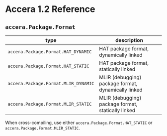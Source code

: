 [//]: # (Project: Accera)
[//]: # (Version: 1.2)

# Accera 1.2 Reference
## `accera.Package.Format`

type | description
--- | ---
`accera.Package.Format.HAT_DYNAMIC` | HAT package format, dynamically linked
`accera.Package.Format.HAT_STATIC` | HAT package format, statically linked
`accera.Package.Format.MLIR_DYNAMIC` | MLIR (debugging) package format, dynamically linked
`accera.Package.Format.MLIR_STATIC` | MLIR (debugging) package format, statically linked

When cross-compiling, use either `accera.Package.Format.HAT_STATIC` or `accera.Package.Format.MLIR_STATIC`.

<div style="page-break-after: always;"></div>
